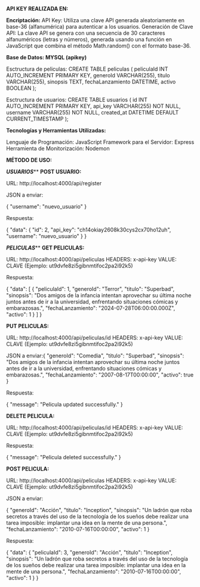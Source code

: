 **API KEY REALIZADA EN:**

**Encriptación:**
API Key: Utiliza una clave API generada aleatoriamente en base-36 (alfanumérica) para autenticar a los usuarios.
Generación de Clave API: La clave API se genera con una secuencia de 30 caracteres alfanuméricos (letras y números), generada usando una función en JavaScript que combina el método Math.random() con el formato base-36.

**Base de Datos: MYSQL (apikey)**

Esctructura de peliculas:
CREATE TABLE peliculas (
  peliculaId INT AUTO_INCREMENT PRIMARY KEY,
  generoId VARCHAR(255),
  titulo VARCHAR(255),
  sinopsis TEXT,
  fechaLanzamiento DATETIME,
  activo BOOLEAN
);

Esctructura de usuarios:
CREATE TABLE usuarios (
  id INT AUTO_INCREMENT PRIMARY KEY,
  api_key VARCHAR(255) NOT NULL,
  username VARCHAR(255) NOT NULL,
  created_at DATETIME DEFAULT CURRENT_TIMESTAMP
);


**Tecnologías y Herramientas Utilizadas:**

Lenguaje de Programación: JavaScript
Framework para el Servidor: Express
Herramienta de Monitorización: Nodemon


**MÉTODO DE USO:**

***************************USUARIOS*****************************
**POST USUARIO:**

URL: http://localhost:4000/api/register

JSON a enviar:

{
  "username": "nuevo_usuario"
}


Respuesta:

{
  "data": {
    "id": 2,
    "api_key": "ch14okiay2608k30cys2cx70ho12uh",
    "username": "nuevo_usuario"
  }
}

***************************PELICULAS*****************************
**GET PELICULAS:**

URL: http://localhost:4000/api/peliculas
HEADERS: x-api-key
VALUE: CLAVE (Ejemplo: ut9dvfe8zi5gibnmtifoc2pa2i92k5)

Respuesta:

{
  "data": [
    {
      "peliculaId": 1,
      "generoId": "Terror",
      "titulo": "Superbad",
      "sinopsis": "Dos amigos de la infancia intentan aprovechar su última noche juntos antes de ir a la universidad, enfrentando situaciones cómicas y embarazosas.",
      "fechaLanzamiento": "2024-07-28T06:00:00.000Z",
      "activo": 1
    }
  ]
}

**PUT PELICULAS:**

URL: http://localhost:4000/api/peliculas/id
HEADERS: x-api-key
VALUE: CLAVE (Ejemplo: ut9dvfe8zi5gibnmtifoc2pa2i92k5)

JSON a enviar:{
  "generoId": "Comedia",
  "titulo": "Superbad",
  "sinopsis": "Dos amigos de la infancia intentan aprovechar su última noche juntos antes de ir a la universidad, enfrentando situaciones cómicas y embarazosas.",
  "fechaLanzamiento": "2007-08-17T00:00:00",
  "activo": true
}

Respuesta: 

{
  "message": "Pelicula updated successfully."
}


**DELETE PELICULA:**

URL: http://localhost:4000/api/peliculas/id
HEADERS: x-api-key
VALUE: CLAVE (Ejemplo: ut9dvfe8zi5gibnmtifoc2pa2i92k5)


Respuesta:

{
  "message": "Pelicula deleted successfully."
}



**POST PELICULA:**

URL: http://localhost:4000/api/peliculas
HEADERS: x-api-key
VALUE: CLAVE (Ejemplo: ut9dvfe8zi5gibnmtifoc2pa2i92k5)

JSON a enviar:

{
  "generoId": "Acción",
  "titulo": "Inception",
  "sinopsis": "Un ladrón que roba secretos a través del uso de la tecnología de los sueños debe realizar una tarea imposible: implantar una idea en la mente de una persona.",
  "fechaLanzamiento": "2010-07-16T00:00:00",
  "activo": 1
}


Respuesta:

{
  "data": {
    "peliculaId": 3,
    "generoId": "Acción",
    "titulo": "Inception",
    "sinopsis": "Un ladrón que roba secretos a través del uso de la tecnología de los sueños debe realizar una tarea imposible: implantar una idea en la mente de una persona.",
    "fechaLanzamiento": "2010-07-16T00:00:00",
    "activo": 1
  }
}



